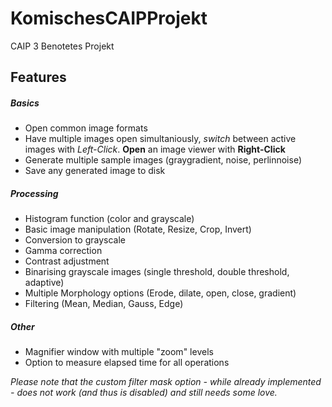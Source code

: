 # KomischesCAIPProjekt
CAIP 3 Benotetes Projekt

## Features
##### Basics
- Open common image formats
- Have multiple images open simultaniously, _switch_ between active images with _Left-Click_. **Open** an image viewer with **Right-Click**
- Generate multiple sample images (graygradient, noise, perlinnoise)
- Save any generated image to disk
##### Processing
- Histogram function (color and grayscale)
- Basic image manipulation (Rotate, Resize, Crop, Invert)
- Conversion to grayscale
- Gamma correction
- Contrast adjustment
- Binarising grayscale images (single threshold, double threshold, adaptive)
- Multiple Morphology options (Erode, dilate, open, close, gradient)
- Filtering (Mean, Median, Gauss, Edge)
##### Other
- Magnifier window with multiple "zoom" levels
- Option to measure elapsed time for all operations

_Please note that the custom filter mask option - while already implemented - does not work (and thus is disabled) and still needs some love._
